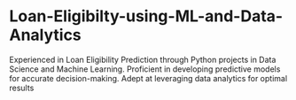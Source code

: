 # Loan-Eligibilty-using-ML-and-Data-Analytics
Experienced in Loan Eligibility Prediction through Python projects in Data Science and Machine Learning. Proficient in developing predictive models for accurate decision-making. Adept at leveraging data analytics for optimal results
